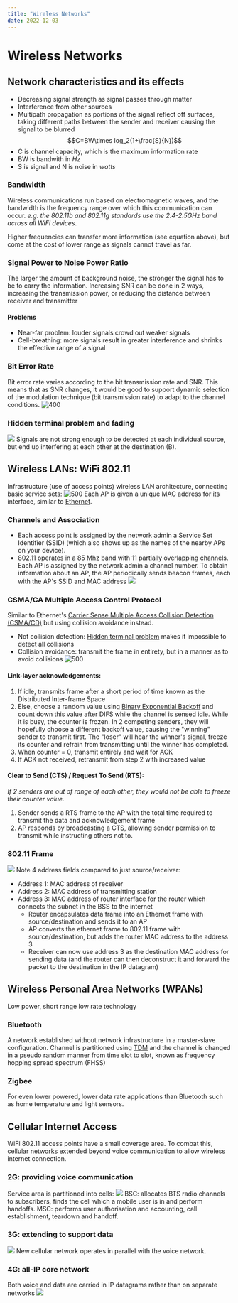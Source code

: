 ```yaml
---
title: "Wireless Networks"
date: 2022-12-03
---
```

# Wireless Networks
## Network characteristics and its effects
- Decreasing signal strength as signal passes through matter
- Interference from other sources
- Multipath propagation as portions of the signal reflect off surfaces, taking different paths between the sender and receiver causing the signal to be blurred
$$C=BW\times log_2(1+\frac{S}{N})$$
- C is channel capacity, which is the maximum information rate
- BW is bandwith in *Hz*
- S is signal and N is noise in *watts*
### Bandwidth
Wireless communications run based on electromagnetic waves, and the bandwidth is the frequency range over which this communication can occur. *e.g. the 802.11b and 802.11g standards use the 2.4-2.5GHz band across all WiFi devices*.

Higher frequencies can transfer more information (see equation above), but come at the cost of lower range as signals cannot travel as far.
### Signal Power to Noise Power Ratio
The larger the amount of background noise, the stronger the signal has to be to carry the information. Increasing SNR can be done in 2 ways, increasing the transmission power, or reducing the distance between receiver and transmitter
#### Problems
- Near-far problem: louder signals crowd out weaker signals
- Cell-breathing: more signals result in greater interference and shrinks the effective range of a signal
### Bit Error Rate
Bit error rate varies according to the bit transmission rate and SNR. This means that as SNR changes, it would be good to support dynamic selection of the modulation technique (bit transmission rate) to adapt to the channel conditions.
![400](https://i.imgur.com/qQgP6rZ.png)
### Hidden terminal problem and fading
![](https://i.imgur.com/0xUre1l.png)
Signals are not strong enough to be detected at each individual source, but end up interfering at each other at the destination (B).
## Wireless LANs: WiFi 802.11
Infrastructure (use of access points) wireless LAN architecture, connecting basic service sets:
![500](https://i.imgur.com/VlS0YqC.png)
Each AP is given a unique MAC address for its interface, similar to [Ethernet](Notes/Link%20Layer.md#Ethernet).
### Channels and Association
- Each access point is assigned by the network admin a Service Set Identifier (SSID) (which also shows up as the names of the nearby APs on your device).
- 802.11 operates in a 85 Mhz band with 11 partially overlapping channels. Each AP is assigned by the network admin a channel number. 
To obtain information about an AP, the AP periodically sends beacon frames, each with the AP's SSID and MAC address
![](https://i.imgur.com/I3RRCWb.png)
### CSMA/CA Multiple Access Control Protocol
Similar to Ethernet's [Carrier Sense Multiple Access Collision Detection (CSMA/CD)](Notes/Link%20Layer.md#Carrier%20Sense%20Multiple%20Access%20Collision%20Detection%20(CSMA/CD)) but using collision avoidance instead.
- Not collision detection: [Hidden terminal problem](#Hidden%20terminal%20problem) makes it impossible to detect all collisions
- Collision avoidance: transmit the frame in entirety, but in a manner as to avoid collisions
![500](https://i.imgur.com/ztHgcnp.png)
#### Link-layer acknowledgements:
1. If idle, transmits frame after a short period of time known as the Distributed Inter-frame Space
2. Else, choose a random value using [Binary Exponential Backoff](Notes/Binary%20Exponential%20Backoff.md) and count down this value after DIFS while the channel is sensed idle. While it is busy, the counter is frozen. In 2 competing senders, they will hopefully choose a different backoff value, causing the "winning" sender to transmit first. The "loser" will hear the winner's signal, freeze its counter and refrain from transmitting until the winner has completed.
3. When counter = 0, transmit entirely and wait for ACK
4. If ACK not received, retransmit from step 2 with increased value
#### Clear to Send (CTS) / Request To Send (RTS):
*If 2 senders are out of range of each other, they would not be able to freeze their counter value.*
1. Sender sends a RTS frame to the AP with the total time required to transmit the data and acknowledgement frame
2. AP responds by broadcasting a CTS, allowing sender permission to transmit while instructing others not to.
### 802.11 Frame
![](https://i.imgur.com/AGgKYok.png)
Note 4 address fields compared to just source/receiver:
- Address 1: MAC address of receiver
- Address 2: MAC address of transmitting station
- Address 3: MAC address of router interface for the router which connects the subnet in the BSS to the internet
	- Router encapsulates data frame into an Ethernet frame with source/destination and sends it to an AP
	- AP converts the ethernet frame to 802.11 frame with source/destination, but adds the router MAC address to the address 3
	- Receiver can now use address 3 as the destination MAC address for sending data (and the router can then deconstruct it and forward the packet to the destination in the IP datagram)
## Wireless Personal Area Networks (WPANs)
Low power, short range low rate technology
### Bluetooth
A network established without network infrastructure in a master-slave configuration. Channel is partitioned using [TDM](Notes/Link%20Layer.md#Channel%20Partitioning%20Protocols) and the channel is changed in a pseudo random manner from time slot to slot, known as frequency hopping spread spectrum (FHSS)
### Zigbee
For even lower powered, lower data rate applications than Bluetooth such as home temperature and light sensors.
## Cellular Internet Access
WiFi 802.11 access points have a small coverage area. To combat this, cellular networks extended beyond voice communication to allow wireless internet connection.
### 2G: providing voice communication
Service area is partitioned into cells:
![](https://i.imgur.com/CxObifd.png)
BSC: allocates BTS radio channels to subscribers, finds the cell which a mobile user is in and perform handoffs.
MSC: performs user authorisation and accounting, call establishment, teardown and handoff.
### 3G: extending to support data
![](https://i.imgur.com/pVMox49.png)
New cellular network operates in parallel with the voice network.
### 4G: all-IP core network
Both voice and data are carried in IP datagrams rather than on separate networks
![](https://i.imgur.com/22jLkMt.png)
